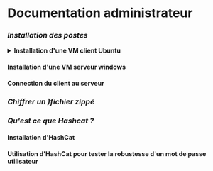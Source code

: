 # Documentation administrateur

### *Installation des postes*
<details>
<summary><strong> Installation d'une VM client Ubuntu </strong></summary>

  
  * Choisir l'OS et la version souhaitée.
 
![x](https://i.imgur.com/6WUTuYD.png)


![Y](https://i.imgur.com/IINxXgi.png)


 * Definition des ressources à allouer
   

![z](https://i.imgur.com/KR0v3Bd.png)


 * Determination de l'espace de stockage
   

   ![A](https://i.imgur.com/PSlvETM.png)


 * Configuration de la VM

   ![B](https://i.imgur.com/UHpwtwR.png)

 * Choisir l'image de l'OS

   ![B](https://i.imgur.com/vbcgBsZ.png)

   ![C](https://i.imgur.com/oqviOma.png)

  * Installation de l'OS

    ![D](https://i.imgur.com/kzYhoKF.png) 

  * Prise en compte des preferences
    
   ![H](https://i.imgur.com/EujujhN.png)

  * Effacer tout contenu du disque pour installer l’OS

    ![G](https://i.imgur.com/0VnvBi9.png)

  *  Création de l’utilisateur (Le mot de passe servivra pour toute confirmation admin)

   ![G](https://i.imgur.com/HM5Zfup.png)

    
</details>

#### Installation d'une VM serveur windows

#### Connection du client au serveur

### *Chiffrer un )fichier zippé*

### *Qu'est ce que Hashcat ?*

#### Installation d'HashCat

#### Utilisation d'HashCat pour tester la robustesse d'un mot de passe utilisateur
